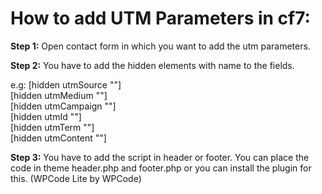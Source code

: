 <h1>How to add UTM Parameters in cf7:</h1>

<strong>Step 1:</strong> Open contact form in which you want to add the utm parameters.

<strong>Step 2:</strong> You have to add the hidden elements with name to the fields.

e.g: [hidden utmSource ""] <br>
[hidden utmMedium ""] <br>
[hidden utmCampaign ""] <br>
[hidden utmId ""] <br>
[hidden utmTerm ""]  <br>
[hidden utmContent ""] <br>

<strong>Step 3:</strong> You have to add the script in header or footer. You can place the code in theme header.php and footer.php or you can install the plugin for this. (WPCode Lite by WPCode)

<script>
document.addEventListener('DOMContentLoaded', function() {
    // Function to get a specific URL parameter
    function getUrlParameter(name) {
        name = name.replace(/[\[]/, '\\[').replace(/[\]]/, '\\]');
        var regex = new RegExp('[\\?&]' + name + '=([^&#]*)');
        var results = regex.exec(location.search);
        return results === null ? '' : decodeURIComponent(results[1].replace(/\+/g, ' '));
    }

    // Mapping of GET parameters to hidden field names
    var paramMapping = {
        'utm_source': 'utmSource',
        'utm_medium': 'utmMedium',
        'utm_campaign': 'utmCampaign',
        'utm_id': 'utmId',
        'utm_term': 'utmTerm',
        'utm_content': 'utmContent'
    };

    // Find all Contact Form 7 forms on the page
    var forms = document.querySelectorAll('.wpcf7-form');

    forms.forEach(function(form) {
        // For each parameter in the mapping
        Object.keys(paramMapping).forEach(function(param) {
            // Get the parameter value from the URL
            var value = getUrlParameter(param);

            // Find the corresponding hidden field in the form using the mapped name
            var field = form.querySelector('input[name="' + paramMapping[param] + '"]');

            // If the field exists and we have a value, set it
            if (field && value) {
                field.value = value;
            }
        });
    });
});
</script>


